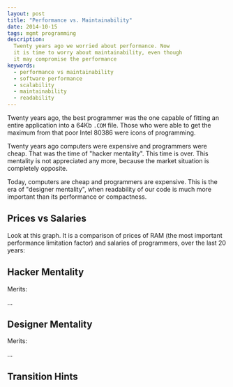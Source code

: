 ```yaml
---
layout: post
title: "Performance vs. Maintainability"
date: 2014-10-15
tags: mgmt programming
description:
  Twenty years ago we worried about performance. Now
  it is time to worry about maintainability, even though
  it may compromise the performance
keywords:
  - performance vs maintainability
  - software performance
  - scalability
  - maintainability
  - readability
---
```


Twenty years ago, the best programmer was the one
capable of fitting an entire application into a 64Kb
`.COM` file. Those who were able to get the maximum
from that poor Intel 80386 were icons of programming.

Twenty years ago computers were expensive and programmers
were cheap. That was the time of "hacker mentality".
This time is over. This mentality is not appreciated any more,
because the market situation is completely opposite.

Today, computers are cheap and programmers are expensive.
This is the era of "designer mentality", when readability
of our code is much more important than its performance or
compactness.

<!--more-->

## Prices vs Salaries

Look at this graph. It is a comparison of prices of RAM
(the most important performance limitation factor) and
salaries of programmers, over the last 20 years:



## Hacker Mentality

Merits:

...

## Designer Mentality

Merits:

...

## Transition Hints
